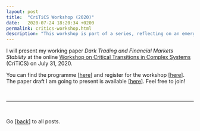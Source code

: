 ```yaml
---
layout: post
title:  "CriTiCS Workshop (2020)"
date:   2020-07-24 18:20:34 +0200
permalink: critics-workshop.html
description: "This workshop is part of a series, reflecting on an emerging movement to develop a mathematical theory for sudden changes in the dynamical behaviour of complex systems, so-called critical transitions. "
---
```


I will present my working paper *Dark Trading and Financial Markets Stability* at the online [Workshop on Critical Transitions in Complex Systems](https://sites.google.com/view/criticaltransitions2020 "Workshop's home page") (CriTiCS) on July 31, 2020.

You can find the programme [[here](https://sites.google.com/view/criticaltransitions2020/programme "Programme of the Workshop")] and register for the workshop [[here](https://sites.google.com/view/criticaltransitions2020/registration "Registration")]. The paper draft I am going to present is available [[here](https://ssrn.com/abstract=3384719 "SSRN abstract")]. Feel free to join!

<br>

***

<br>

Go [[back](index.html)] to all posts.
